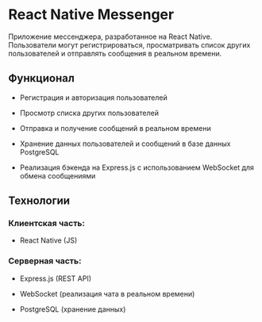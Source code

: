# React Native Messenger

Приложение мессенджера, разработанное на React Native. Пользователи могут регистрироваться, просматривать список других пользователей и отправлять сообщения в реальном времени.
## Функционал

-    Регистрация и авторизация пользователей

-    Просмотр списка других пользователей

-    Отправка и получение сообщений в реальном времени

-    Хранение данных пользователей и сообщений в базе данных PostgreSQL

-    Реализация бэкенда на Express.js с использованием WebSocket для обмена сообщениями

## Технологии
### Клиентская часть:

-    React Native (JS)

### Серверная часть:

-    Express.js (REST API)

-    WebSocket (реализация чата в реальном времени)

-    PostgreSQL (хранение данных)
